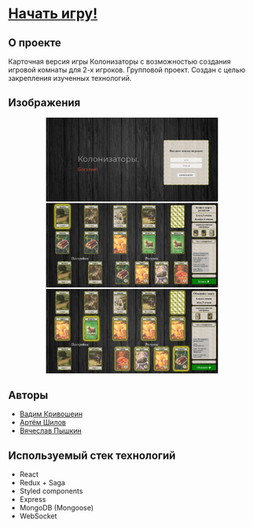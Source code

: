 # [Начать игру!](http://catan-card-game.herokuapp.com)

## О проекте
Карточная версия игры Колонизаторы с возможностью создания игровой комнаты для 2-х игроков.
Групповой проект. Создан с целью закрепления изученных технологий.

## Изображения
<p align="center">
  <img src="/image/start.jpg" width="350" title="start">
  <img src="/image/buy.jpg" width="350" title="buy">
  <img src="/image/change.jpg" width="350" title="change">
</p>

## Авторы 

- [Вадим Кривошеин](https://github.com/VSKrivoshein)
- [Артём Шилов](https://github.com/ArtShilov)
- [Вячеслав Пышкин](https://github.com/SlavaPush)

## Используемый стек технологий

- React 
- Redux + Saga
- Styled components
- Express
- MongoDB (Mongoose)
- WebSocket

